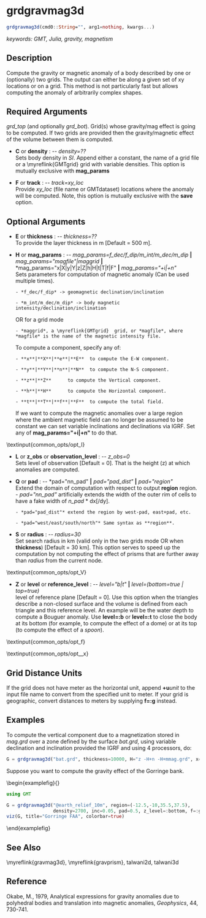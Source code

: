 # grdgravmag3d

```julia
grdgravmag3d(cmd0::String="", arg1=nothing, kwargs...)
```

*keywords: GMT, Julia, gravity, magnetism*

Description
-----------

Compute the gravity or magnetic anomaly of a body described by one or (optionally) two grids.
The output can either be along a given set of xy locations or on a grid. This method is not
particularly fast but allows computing the anomaly of arbitrarily complex shapes.

Required Arguments
------------------

*grd_top* (and optionally *grd_bot*). Grid(s) whose gravity/mag effect is going to be computed.
If two grids are provided then the gravity/magnetic effect of the volume between them is computed.

- **C** or **density** : -- *density=??*\
    Sets body density in _SI_. Append either a constant, the name of a grid file or a \myreflink{GMTgrid}
    grid with variable densities. This option is mutually exclusive with **mag_params**

- **F** or **track** : -- *track=xy_loc*\
    Provide *xy_loc* (file name or GMTdataset) locations where the anomaly will be computed. Note,
    this option is mutually exclusive with the **save** option.


Optional Arguments
------------------

- **E** or **thickness** : -- *thickness=??*\
    To provide the layer thickness in m [Default = 500 m].

- **H** or **mag_params** : -- *mag_params=f_dec/f_dip/m_int/m_dec/m_dip* **|** *mag_params="magfile"|maggrid* **|**  *mag_params="x|X|y|Y|z|Z|h|H|t|T|f|F" **|** *mag_params="+i|+n"*\
    Sets parameters for computation of magnetic anomaly (Can be used multiple times).

      - *f_dec/f_dip* -> geomagnetic declination/inclination

      - *m_int/m_dec/m_dip* -> body magnetic intensity/declination/inclination

    OR for a grid mode

      - *maggrid*, a \myreflink{GMTgrid}  grid, or *magfile*, where *magfile* is the name of the magnetic intensity file.

    To compute a component, specify any of:

      - **x**|**X**|**e**|**E**  to compute the E-W component.

      - **y**|**Y**|**n**|**N**  to compute the N-S component.

      - **z**|**Z**      to compute the Vertical component.

      - **h**|**H**      to compute the Horizontal component.

      - **t**|**T**|**f**|**F**  to compute the total field.

    If we want to compute the magnetic anomalies over a large region where the ambient magnetic field
    can no longer be assumed to be constant we can set variable inclinations and declinations via IGRF.
    Set any of **mag_params="+i|+n"** to do that.

\textinput{common_opts/opt_I}

- **L** or **z_obs** or **observation_level** : -- *z_obs=0*\
    Sets level of observation [Default = 0]. That is the height (z) at which anomalies are computed.

- **Q** or **pad** : -- *pad="nn_pad" **|** *pad="pad_dist"* **|** *pad="region"*\
    Extend the domain of computation with respect to output **region** region.
      - *pad="nn_pad"* artificially extends the width of the outer rim of cells to have a fake width of *n_pad* * dx[/dy].

      - *pad="pad_dist"* extend the region by west-pad, east+pad, etc.

      - *pad="west/east/south/north"* Same syntax as **region**.


- **S** or **radius** : -- *radius=30*\
    Set search radius in km (valid only in the two grids mode OR when **thickness**) [Default = 30 km].
    This option serves to speed up the computation by not computing the effect of prisms that
    are further away than *radius* from the current node.

\textinput{common_opts/opt_V}

- **Z** or **level** or **reference_level** : -- *level="b|t"* **|** *level=(bottom=true | top=true)*\
    level of reference plane [Default = 0]. Use this option when the triangles describe a non-closed
    surface and the volume is defined from each triangle and this reference level. An example will be
    the water depth to compute a Bouguer anomaly. Use **level=:b** or **level=:t** to close the body
    at its bottom (for example, to compute the effect of a dome) or at its top (to compute the effect of a *spoon*).

\textinput{common_opts/opt_f}

\textinput{common_opts/opt__x}

Grid Distance Units
-------------------

If the grid does not have meter as the horizontal unit, append **+u**_unit_ to the input file name to convert from the
specified unit to meter. If your grid is geographic, convert distances to meters by supplying **f=:g** instead.

Examples
--------

To compute the vertical component due to a magnetization stored in *mag.grd* over a zone defined by
the surface *bat.grd*, using variable declination and inclination provided the IGRF and using 4
processors, do:

```julia
G = grdgravmag3d("bat.grd", thickness=10000, H="z -H+n -H+mmag.grd", x=4, radius=50);
```

Suppose you want to compute the gravity effect of the Gorringe bank.

\begin{examplefig}{}
```julia
using GMT

G = grdgravmag3d("@earth_relief_10m", region=(-12.5,-10,35.5,37.5),
                 density=2700, inc=0.05, pad=0.5, z_level=:bottom, f=:g);
viz(G, title="Gorringe FAA", colorbar=true)
```
\end{examplefig}


See Also
--------

\myreflink{gravmag3d}, \myreflink{gravprism}, talwani2d, talwani3d

Reference
---------

Okabe, M., 1979, Analytical expressions for gravity anomalies due to
polyhedral bodies and translation into magnetic anomalies, *Geophysics*,
44, 730-741.
